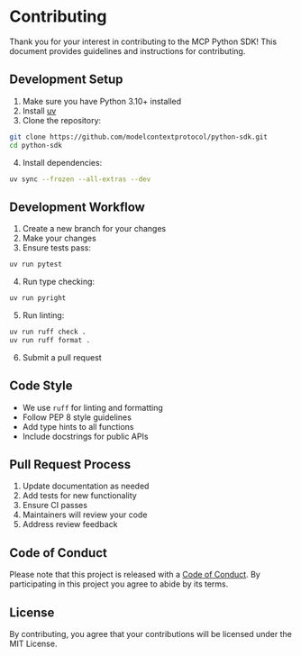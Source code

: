# Contributing

Thank you for your interest in contributing to the MCP Python SDK! This document provides guidelines and instructions for contributing.

## Development Setup

1. Make sure you have Python 3.10+ installed
2. Install [uv](https://docs.astral.sh/uv/getting-started/installation/)
3. Clone the repository:
```bash
git clone https://github.com/modelcontextprotocol/python-sdk.git
cd python-sdk
```
4. Install dependencies:
```bash
uv sync --frozen --all-extras --dev
```

## Development Workflow

1. Create a new branch for your changes
2. Make your changes
3. Ensure tests pass:
```bash 
uv run pytest
```
4. Run type checking:
```bash
uv run pyright
```
5. Run linting:
```bash
uv run ruff check .
uv run ruff format .
```
6. Submit a pull request

## Code Style

- We use `ruff` for linting and formatting
- Follow PEP 8 style guidelines
- Add type hints to all functions
- Include docstrings for public APIs

## Pull Request Process

1. Update documentation as needed
2. Add tests for new functionality
3. Ensure CI passes
4. Maintainers will review your code
5. Address review feedback

## Code of Conduct

Please note that this project is released with a [Code of Conduct](CODE_OF_CONDUCT.md). By participating in this project you agree to abide by its terms.

## License

By contributing, you agree that your contributions will be licensed under the MIT License.
